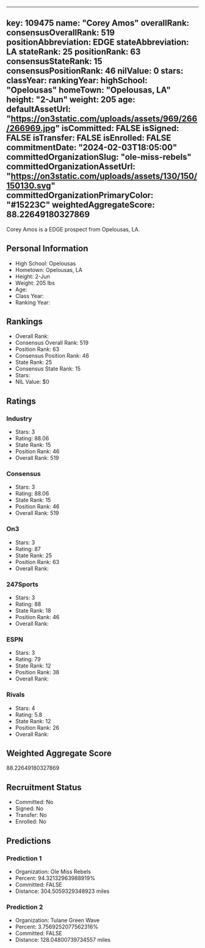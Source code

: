 ---
  key: 109475
  name: "Corey Amos"
  overallRank: 
  consensusOverallRank: 519
  positionAbbreviation: EDGE
  stateAbbreviation: LA
  stateRank: 25
  positionRank: 63
  consensusStateRank: 15
  consensusPositionRank: 46
  nilValue: 0
  stars: 
  classYear: 
  rankingYear: 
  highSchool: "Opelousas"
  homeTown: "Opelousas, LA"
  height: "2-Jun"
  weight: 205
  age: 
  defaultAssetUrl: "https://on3static.com/uploads/assets/969/266/266969.jpg"
  isCommitted: FALSE
  isSigned: FALSE
  isTransfer: FALSE
  isEnrolled: FALSE
  commitmentDate: "2024-02-03T18:05:00"
  committedOrganizationSlug: "ole-miss-rebels"
  committedOrganizationAssetUrl: "https://on3static.com/uploads/assets/130/150/150130.svg"
  committedOrganizationPrimaryColor: "#15223C"
  weightedAggregateScore: 88.22649180327869
  ---
  
  Corey Amos is a EDGE prospect from Opelousas, LA.
  
  ## Personal Information
  - High School: Opelousas
  - Hometown: Opelousas, LA
  - Height: 2-Jun
  - Weight: 205 lbs
  - Age: 
  - Class Year: 
  - Ranking Year: 
  
  ## Rankings
  - Overall Rank: 
  - Consensus Overall Rank: 519
  - Position Rank: 63
  - Consensus Position Rank: 46
  - State Rank: 25
  - Consensus State Rank: 15
  - Stars: 
  - NIL Value: $0
  
  ## Ratings
  
  ### Industry
  - Stars: 3
  - Rating: 88.06
  - State Rank: 15
  - Position Rank: 46
  - Overall Rank: 519
  
  ### Consensus
  - Stars: 3
  - Rating: 88.06
  - State Rank: 15
  - Position Rank: 46
  - Overall Rank: 519
  
  ### On3
  - Stars: 3
  - Rating: 87
  - State Rank: 25
  - Position Rank: 63
  - Overall Rank: 
  
  ### 247Sports
  - Stars: 3
  - Rating: 88
  - State Rank: 18
  - Position Rank: 46
  - Overall Rank: 
  
  ### ESPN
  - Stars: 3
  - Rating: 79
  - State Rank: 12
  - Position Rank: 38
  - Overall Rank: 
  
  ### Rivals
  - Stars: 4
  - Rating: 5.8
  - State Rank: 12
  - Position Rank: 26
  - Overall Rank: 
  
  ## Weighted Aggregate Score
  88.22649180327869
  
  ## Recruitment Status
  - Committed: No
  - Signed: No
  - Transfer: No
  - Enrolled: No
  
  
  
  ## Predictions
  
  ### Prediction 1
  - Organization: Ole Miss Rebels
  - Percent: 94.32132963988919%
  - Committed: FALSE
  - Distance: 304.5059329348923 miles
  
  ### Prediction 2
  - Organization: Tulane Green Wave
  - Percent: 3.7569252077562316%
  - Committed: FALSE
  - Distance: 128.04800739734557 miles
  